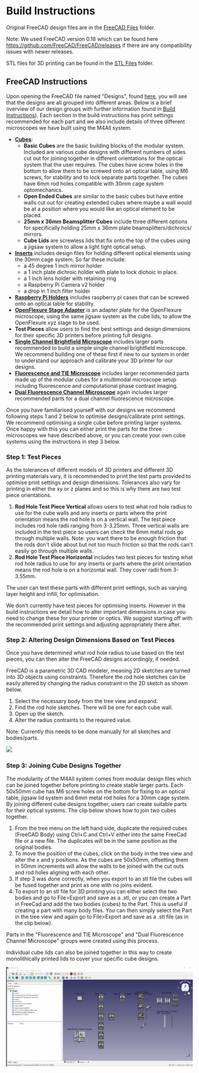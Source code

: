 # Build Instructions

Original FreeCAD design files are in the [FreeCAD Files](https://github.com/NanoBioPhotonics-Strathclyde/M4All/tree/main/3D%20Printer%20Design%20Files/FreeCAD%20Files) folder.

Note: We used FreeCAD version 0.18 which can be found here https://github.com/FreeCAD/FreeCAD/releases if there are any compatibility issues with newer releases.

STL files for 3D printing can be found in the [STL Files](https://github.com/NanoBioPhotonics-Strathclyde/M4All/tree/main/3D%20Printer%20Design%20Files/STL%20Files) folder.

## FreeCAD Instructions

Upon opening the FreeCAD file named "Designs", found [here](https://github.com/NanoBioPhotonics-Strathclyde/M4All/tree/main/3D%20Printer%20Design%20Files/FreeCAD%20Files), you will see that the designs are all grouped into different areas. Below is a brief overview of our design groups with further information found in [Build Instructions](https://github.com/NanoBioPhotonics-Strathclyde/M4All/tree/main/3D%20Printer%20Design%20Files/Build%20Instructions)). Each section in the build instructions has print settings recommended for each part and we also include details of three different microscopes we have built using the M4All system.

* [**Cubes**](https://github.com/NanoBioPhotonics-Strathclyde/M4All/blob/main/3D%20Printer%20Design%20Files/Build%20Instructions/Cubes.md):
  * **Basic Cubes** are the basic building blocks of the modular system. Included are various cube designs with different numbers of sides cut out for joining together in different orientations for the optical system that the user requires. The cubes have screw holes in the bottom to allow them to be screwed onto an optical table, using M6 screws, for stability and to lock separate parts together. The cubes have 6mm rod holes compatible with 30mm cage system optomechanics.
  * **Open Ended Cubes** are similar to the basic cubes but have entire walls cut out for creating extended cubes where maybe a wall would be at a position where you would like an optical element to be placed. 
  * **25mm x 36mm Beamsplitter Cubes** include three different options for specifically holding 25mm x 36mm plate beamsplitters/dichroics/ mirrors.
  * **Cube Lids** are screwless lids that fix onto the top of the cubes using a jigsaw system to allow a light tight optical setup.
* [**Inserts**](https://github.com/NanoBioPhotonics-Strathclyde/M4All/blob/main/3D%20Printer%20Design%20Files/Build%20Instructions/Inserts.md) includes design files for holding different optical elements using the 30mm cage system. So far these include:
  * a 45 degree 1 inch mirror holder
  * a 1 inch plate dichroic holder with plate to lock dichoic in place.
  * a 1 inch lens holder with retaining ring
  * a Raspberry Pi Camera v2 holder
  * a drop in 1 inch filter holder
* [**Raspberry Pi Holders**](https://github.com/NanoBioPhotonics-Strathclyde/M4All/blob/main/3D%20Printer%20Design%20Files/Build%20Instructions/RaspberryPiHolders.md) includes raspberry pi cases that can be screwed onto an optical table for stability.
* [**OpenFlexure Stage Adapter**](https://github.com/NanoBioPhotonics-Strathclyde/M4All/blob/main/3D%20Printer%20Design%20Files/Build%20Instructions/OpenFlexureStageAdapter.md) is an adapter plate for the OpenFlexure microscope, using the same jigsaw system as the cube lids, to allow the OpenFlexure xyz stage to be used.
* **Test Pieces** allow users to find the best settings and design dimensions for their specific 3D printers before printing full designs.
* [**Single Channel Brightfield Microscope**](https://github.com/NanoBioPhotonics-Strathclyde/M4All/blob/main/3D%20Printer%20Design%20Files/Build%20Instructions/SingleChannelBrightfield.md) includes larger parts recommended to build a simple single channel brightfield microscope. We recommend building one of these first if new to our system in order to understand our approach and calibrate your 3D printer for our designs.
* [**Fluorescence and TIE Microscope**](https://github.com/NanoBioPhotonics-Strathclyde/M4All/blob/main/3D%20Printer%20Design%20Files/Build%20Instructions/FluorescenceandTIEMicroscope.md) includes larger recommended parts made up of the modular cubes for a multimodal microscope setup including fluorescence and computational phase contrast imaging.
* [**Dual Fluorescence Channel Microscope**](https://github.com/NanoBioPhotonics-Strathclyde/M4All/blob/main/3D%20Printer%20Design%20Files/Build%20Instructions/DualFluorescenceMicroscope.md) again includes larger recommended parts for a dual channel fluorescence microscope.

Once you have familiarised yourself with our designs we recommend following steps 1 and 2 below to optimise designs/calibrate print settings. We recommend optimising a single cube before printing larger systems. Once happy with this you can either print the parts for the three microscopes we have described above, or you can create your own cube systems using the instructions in step 3 below.

### Step 1: Test Pieces

As the tolerances of different models of 3D printers and different 3D printing materials vary, it is recommended to print the test parts provided to optimise print settings and design dimensions. Tolerances also vary for printing in either the xy or z planes and so this is why there are two test piece orientations.

1. **Rod Hole Test Piece Vertical** allows users to test what rod hole radius to use for the cube walls and any inserts or parts where the print orientation means the rod hole is on a vertical wall. The test piece includes rod hole radii ranging from 3-3.25mm. Three vertical walls are included in the test piece so users can check the 6mm metal rods go through multiple walls. Note: you want there to be enough friction that the rods don't slide about but not too much friction so that the rods can't easily go through multiple walls.
2. **Rod Hole Test Piece Horizontal** includes two test pieces for testing what rod hole radius to use for any inserts or parts where the print orientation means the rod hole is on a horizontal wall. They cover radii from 3-3.55mm.

The user can test these parts with different print settings, such as varying layer height and infill, for optimisation.

We don't currently have test pieces for optimising inserts. However in the build instructions we detail how to alter important dimensions in case you need to change these for your printer or optics. We suggest starting off with the recommended print settings and adjusting appropriately there after.

### Step 2: Altering Design Dimensions Based on Test Pieces

Once you have determined what rod hole radius to use based on the test pieces, you can then alter the FreeCAD designs accordingly, if needed.

FreeCAD is a parametric 3D CAD modeler, meaning 2D sketches are turned into 3D objects using constraints. Therefore the rod hole sketches can be easily altered by changing the radius constraint in the 2D sketch as shown below.

1. Select the necessary body from the tree view and expand. 
2. Find the rod hole sketches. There will be one for each cube wall.
3. Open up the sketch.
4. Alter the radius contraints to the required value.

Note: Currently this needs to be done manually for all sketches and bodies/parts.

![](https://github.com/NanoBioPhotonics-Strathclyde/M4All/blob/main/3D%20Printer%20Design%20Files/Instruction%20Clips/EditRodHoleRadius.gif)

### Step 3: Joining Cube Designs Together

The modularity of the M4All system comes from modular design files which can be joined together before printing to create stable larger parts. Each 50x50mm cube has M6 screw holes on the bottom for fixing to an optical table, jigsaw lid system and 6mm metal rod holes for a 30mm cage system. By joining different cube designs together, users can create suitable parts for their optical systems. The clip below shows how to join two cubes together. 

1. From the tree menu on the left hand side, duplicate the required cubes (FreeCAD Body) using Ctrl+C and Ctrl+V either into the same FreeCad file or a new file. The duplicates will be in the same position as the original bodies.
2. To move the position of the cubes, click on the body in the tree view and alter the x and y positions. As the cubes are 50x50mm, offsetting them in 50mm increments will allow the walls to be joined with the cut outs and rod holes aligning with each other.
3. If step 3 was done correctly, when you export to an stl file the cubes will be fused together and print as one with no joins evident. 
4. To export to an stl file for 3D printing you can either select the two bodies and go to File>Export and save as a .stl, or you can create a Part in FreeCad and add the two bodies (cubes) to the Part. This is useful if creating a part with many body files. You can then simply select the Part in the tree view and again go to File>Export and save as a .stl file (as in the clip below).

Parts in the "Fluorescence and TIE Microscope" and "Dual Fluorescence Channel Microscope" groups were created using this process.

Individual cube lids can also be joined together in this way to create monolithically printed lids to cover your specific cube designs. 

![](https://github.com/NanoBioPhotonics-Strathclyde/M4All/blob/main/3D%20Printer%20Design%20Files/Instruction%20Clips/HowToJoinCubes.gif)



